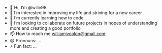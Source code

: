 - 👋 Hi, I’m @willv98
- 👀 I’m interested in improving my life and striving for a new career
- 🌱 I’m currently learning how to code 
- 💞️ I’m looking to collaborate on future projects in hopes of understanding more and creating a good portfolio
- 📫 How to reach me williamjvcolon@gmail.com
- 😄 Pronouns: ...
- ⚡ Fun fact: ...

<!---
willv98/willv98 is a ✨ special ✨ repository because its `README.md` (this file) appears on your GitHub profile.
You can click the Preview link to take a look at your changes.
--->
